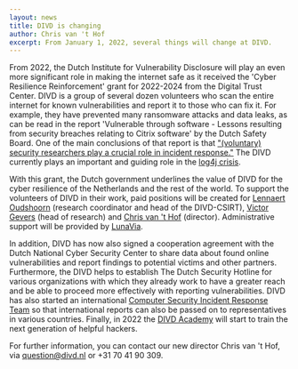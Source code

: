 ```yaml
---
layout: news
title: DIVD is changing
author: Chris van 't Hof
excerpt: From January 1, 2022, several things will change at DIVD.
---
```

From 2022, the Dutch Institute for Vulnerability Disclosure will play an even more significant role in making the internet safe as it received the 'Cyber Resilience Reinforcement' grant for 2022-2024 from the Digital Trust Center. DIVD is a group of several dozen volunteers who scan the entire internet for known vulnerabilities and report it to those who can fix it. For example, they have prevented many ransomware attacks and data leaks, as can be read in the report 'Vulnerable through software - Lessons resulting from security breaches relating to Citrix software' by the Dutch Safety Board. One of the main conclusions of that report is that ["(voluntary) security researchers play a crucial role in incident response."](https://www.onderzoeksraad.nl/en/page/17171/kwetsbaar-door-software---lessen-naar-aanleiding-van) The DIVD currently plays an important and guiding role in the [log4j crisis](https://csirt.divd.nl//2021/12/14/Update-Apache-log4j-remote-code-execution/).

With this grant, the Dutch government underlines the value of DIVD for the cyber resilience of the Netherlands and the rest of the world. To support the volunteers of DIVD in their work, paid positions will be created for [Lennaert Oudshoorn](https://www.divd.nl/people/Lennaert%20Oudshoorn/) (research coordinator and head of the DIVD-CSIRT), [Victor Gevers](https://www.divd.nl/people/Victor%20Gevers/) (head of research) and [Chris van 't Hof](https://www.divd.nl/people/Chris%20van%20't%20Hof/) (director). Administrative support will be provided by [LunaVia](https://lunavia.nl/).

In addition, DIVD has now also signed a cooperation agreement with the Dutch National Cyber Security Center to share data about found online vulnerabilities and report findings to potential victims and other partners. Furthermore, the DIVD helps to establish The Dutch Security Hotline for various organizations with which they already work to have a greater reach and be able to proceed more effectively with reporting vulnerabilities. DIVD has also started an international [Computer Security Incident Response Team](https://csirt.global) so that international reports can also be passed on to representatives in various countries. Finally, in 2022 the [DIVD Academy](https://divd.academy/) will start to train the next generation of helpful hackers.

For further information, you can contact our new director Chris van 't Hof, via [question@divd.nl](mailto:question@divd.nl) or +31 70 41 90 309.
